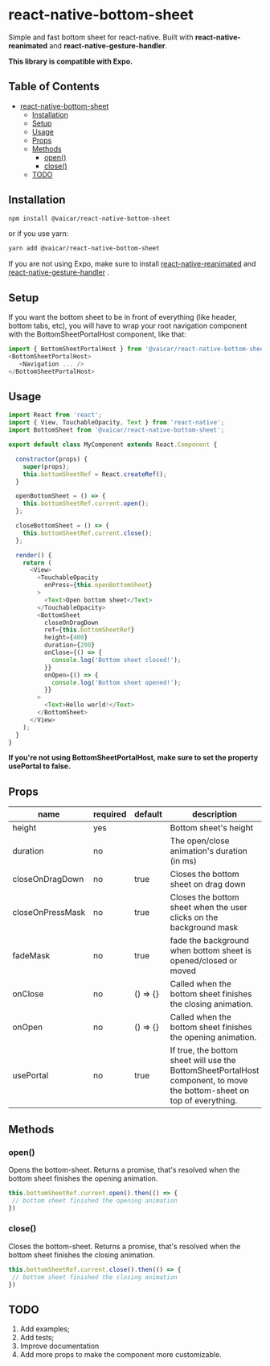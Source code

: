 # react-native-bottom-sheet  
Simple and fast bottom sheet for react-native. Built with **react-native-reanimated** and **react-native-gesture-handler**.  

**This library is compatible with Expo.**
  
## Table of Contents
- [react-native-bottom-sheet](#react-native-bottom-sheet)
  * [Installation](#installation)
  * [Setup](#setup)
  * [Usage](#usage)
  * [Props](#props)
  * [Methods](#methods)
    + [open()](#open)
    + [close()](#close)
  * [TODO](#todo)  
  
## Installation  
```sh
npm install @vaicar/react-native-bottom-sheet
```
or if you use yarn:
```sh
yarn add @vaicar/react-native-bottom-sheet
```
  
If you are not using Expo, make sure to install [react-native-reanimated](https://www.npmjs.com/package/react-native-reanimated) and [react-native-gesture-handler](https://www.npmjs.com/package/react-native-gesture-handler)  .
  
## Setup
If you want the bottom sheet to be in front of everything (like header, bottom tabs, etc), you will have to wrap your root navigation component with the BottomSheetPortalHost component, like that:  
```js  
import { BottomSheetPortalHost } from '@vaicar/react-native-bottom-sheet';  
<BottomSheetPortalHost>  
   <Navigation ... />  
</BottomSheetPortalHost>  
```
## Usage  
```js  
import React from 'react';
import { View, TouchableOpacity, Text } from 'react-native';
import BottomSheet from '@vaicar/react-native-bottom-sheet';

export default class MyComponent extends React.Component {

  constructor(props) {
    super(props);
    this.bottomSheetRef = React.createRef();
  }

  openBottomSheet = () => {
    this.bottomSheetRef.current.open();
  };

  closeBottomSheet = () => {
    this.bottomSheetRef.current.close();
  };

  render() {
    return (
      <View>
        <TouchableOpacity
          onPress={this.openBottomSheet}
        >
          <Text>Open bottom sheet</Text>
        </TouchableOpacity>
        <BottomSheet
          closeOnDragDown
          ref={this.bottomSheetRef}
          height={400}
          duration={200}
          onClose={() => {
            console.log('Bottom sheet closed!');
          }}
          onOpen={() => {
            console.log('Bottom sheet opened!');
          }}
        >
          <Text>Hello world!</Text>
        </BottomSheet>
      </View>
    );
  }
}
```  
  
**If you're not using BottomSheetPortalHost, make sure to set the property usePortal to false.**   

## Props
| name                      | required | default | description |
| ------------------------- | -------- | ------- | ------------|
| height                | yes      |         | Bottom sheet's height |
| duration                | no      |         | The open/close animation's duration (in ms)
| closeOnDragDown                | no      |    true     | Closes the bottom sheet on drag down | |
| closeOnPressMask                | no      |    true     | Closes the bottom sheet when the user clicks on the background mask | |
| fadeMask                | no      |    true     | fade the background when bottom sheet is opened/closed or moved | |
| onClose                | no      |    () => {}     | Called when the bottom sheet finishes the closing animation. | |
| onOpen                | no      |    () => {}     | Called when the bottom sheet finishes the opening animation. | |
| usePortal                | no      |    true     | If true, the bottom sheet will use the BottomSheetPortalHost component, to move the bottom-sheet on top of everything.  | |

## Methods
### open()
Opens the bottom-sheet. Returns a promise, that's resolved when the bottom sheet finishes the opening animation.

```js
this.bottomSheetRef.current.open().then(() => {
 // bottom sheet finished the opening animation
})
```

### close()
Closes the bottom-sheet. Returns a promise, that's resolved when the bottom sheet finishes the closing animation.

```js
this.bottomSheetRef.current.close().then(() => {
 // bottom sheet finished the closing animation
})
```

## TODO

 1. Add examples;
 2. Add tests;
 3. Improve documentation
 4. Add more props to make the component more customizable.

